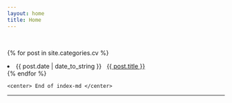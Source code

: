 ```yaml
---
layout: home
title: Home
---
```

<div >
<br>
  <div class="w3-container w3-blue">


{% for post in site.categories.cv %}
 <li style="margin-left:10px margin-top:10px"  >   <span style="margin-left:14px margin-top:16px">{{ post.date | date_to_string }}</span>
              &nbsp; <a href="{{ post.url }}"> {{ post.title }}</a>
 </li>
{% endfor %}



    <center> End of index-md </center>
<hr>

</div>
</div>
